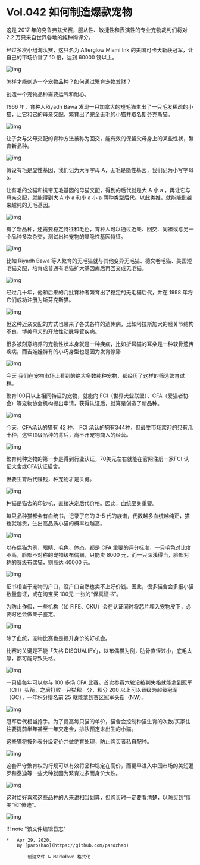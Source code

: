 # Vol.042 如何制造爆款宠物

这是 2017 年的克鲁弗兹犬赛，服从性、敏捷性和表演性的专业宠物裁判们将对 2.2 万只来自世界各地的纯种狗评分。

经过多次小组淘汰赛，这只名为 Afterglow Miami Ink 的美国可卡犬斩获冠军，让自己的市场价番了 10 倍，达到 60000 镑以上。

![img](https://mmbiz.qpic.cn/mmbiz_gif/U6yRaDu1NabMNxM1mOrRWQL8Oic4g4a1jBzL3SRJSibvyxPOPrnhPLVpF4g9NCjGokGQHjjeFWqyZKnLQyczE17g/640?wx_fmt=gif&tp=webp&wxfrom=5&wx_lazy=1)

怎样才能创造一个宠物品种？如何通过繁育宠物发财？

创造一个宠物品种需要运气和耐心。

1966 年，育种人Riyadh Bawa 发现一只加拿大的短毛猫生出了一只毛发稀疏的小猫，让它和它的母亲交配，繁育出了完全无毛的小猫并取名斯芬克斯猫。

![img](https://mmbiz.qpic.cn/mmbiz_gif/U6yRaDu1NabMNxM1mOrRWQL8Oic4g4a1jVvxIr7J8ricSFzc7iccsIu6Ikicp25WgiaPf6jiadR2Dv7XAxiaLKCCnGofw/640?wx_fmt=gif&tp=webp&wxfrom=5&wx_lazy=1)

让子女与父母交配的育种方法被称为回交，能有效的保留父母身上的某些性状，繁育新品种。

![img](https://mmbiz.qpic.cn/mmbiz_png/U6yRaDu1NabMNxM1mOrRWQL8Oic4g4a1jSVFCEO2Jpg9Ts3FdMT5b9JZeJLPFXQpic0vXz9ncv1iaXLw2yCibt9WibQ/640?wx_fmt=png&tp=webp&wxfrom=5&wx_lazy=1&wx_co=1)

假设有毛是显性基因，我们记为大写字母 A，无毛是隐性基因，我们记为小写字母 a。

让有毛的公猫和携带无毛基因的母猫交配，得到的后代就是大 A 小 a ，再让它与母亲交配，就能得到大 A 小 a 和小 a 小 a 两种类型后代。以此类推，就能能到越来越纯的无毛基因。

![img](https://mmbiz.qpic.cn/mmbiz_gif/U6yRaDu1NabMNxM1mOrRWQL8Oic4g4a1jEsGUe6xul5Qx4siaPKLE5R5tTlfr5tF01RZpiazWibhqXpoKj5lhlX4hA/640?wx_fmt=gif&tp=webp&wxfrom=5&wx_lazy=1)

有了新品种，还需要稳定特征和毛色，育种人可以通过近亲、回交、同祖或与另一个品种多次杂交，测试出种宠物的显隐性基因特征。

![img](https://mmbiz.qpic.cn/mmbiz_png/U6yRaDu1NabMNxM1mOrRWQL8Oic4g4a1jyVBNlEU5vm03YEZfO9RIQY0MOVribBeNZA8s1YN7eypzNlxOIE8fkdg/640?wx_fmt=png&tp=webp&wxfrom=5&wx_lazy=1&wx_co=1)

比如 Riyadh Bawa 等人繁育的无毛猫就与其他变异无毛猫、德文卷毛猫、美国短毛猫交配，培育成普通有毛猫扩大基因库后再回交成无毛猫。

![img](https://mmbiz.qpic.cn/mmbiz_gif/U6yRaDu1NabMNxM1mOrRWQL8Oic4g4a1j1YFiajhC7jULozfQfME5IibclaGBicOJIM2DJ1Fpy8bqIZfbye452SNHA/640?wx_fmt=gif&tp=webp&wxfrom=5&wx_lazy=1)

经过几十年，他和后来的几批育种者繁育出了稳定的无毛猫后代，并在 1998 年将它们成功注册为斯芬克斯猫。

![img](https://mmbiz.qpic.cn/mmbiz_gif/U6yRaDu1NabMNxM1mOrRWQL8Oic4g4a1j6CiaOPz4JP3icibiadibem6Q648PDxWZzgtA9PhDlbGDPiaKHsE6ylKtUMGA/640?wx_fmt=gif&tp=webp&wxfrom=5&wx_lazy=1)

但这种近亲交配的方式也带来了各式各样的遗传病，比如阿拉斯加犬的髋关节结构不良，博美母犬的开放性动脉导管疾病。

很多被刻意培养的宠物性状本身就是一种疾病，比如折耳猫的耳朵是一种软骨遗传疾病，而吉娃娃特有的小巧身型也是因为发育停滞

![img](https://mmbiz.qpic.cn/mmbiz_gif/U6yRaDu1NabMNxM1mOrRWQL8Oic4g4a1jpM6iaWpkicR6giaf1S4S2qYoASGgSdMdciceXCbAyl9Qdtx5TuAvcicWIicQ/640?wx_fmt=gif&tp=webp&wxfrom=5&wx_lazy=1)

今天 我们在宠物市场上看到的绝大多数纯种宠物，都经历了这样的筛选繁育过程。

繁育100只以上相同特征的宠物，就能向 FCI（世界犬业联盟）、CFA（爱猫者协会）等宠物协会机构提出申请，获得认证后，就算是创造了新品种。

![img](https://mmbiz.qpic.cn/mmbiz_gif/U6yRaDu1NabMNxM1mOrRWQL8Oic4g4a1j7p2cMFGYVWsD8CWIzk6ROLRTBSQZibYSKFG1XHPqJ18yvSX3BfWBnyA/640?wx_fmt=gif&tp=webp&wxfrom=5&wx_lazy=1)

今天，CFA承认的猫有 42 种， FCI 承认的狗有344种，但最受市场欢迎的只有几十种，这些顶级品种的背后，离不开宠物商人的经营。

![img](https://mmbiz.qpic.cn/mmbiz_gif/U6yRaDu1NabMNxM1mOrRWQL8Oic4g4a1jM6VicfDgb3d3dDSrYywIRXwpcC6ia9VnicNVtGXtFFqMjOp2LCVz3TCKA/640?wx_fmt=gif&tp=webp&wxfrom=5&wx_lazy=1)

繁育纯种宠物的第一步是得到行业认证，70美元左右就能在官网注册一家FCI 认证犬舍或CFA认证猫舍。

但要生育后代赚钱，种宠物才是关键。

![img](https://mmbiz.qpic.cn/mmbiz_gif/U6yRaDu1NabMNxM1mOrRWQL8Oic4g4a1j9LJxn1wibC657qYcyQptcJia55mddyf0Gz2ia6rDqibZL3b62FicWu9CVoA/640?wx_fmt=gif&tp=webp&wxfrom=5&wx_lazy=1)

种猫是猫舍的印钞机，直接决定后代价格。因此，血统至关重要。

每只品种猫都会有血统书，记录了它的 3-5 代的族谱，代数越多血统越纯正，猫也就越贵，生出高品质小猫的概率也越高。

![img](https://mmbiz.qpic.cn/mmbiz_gif/U6yRaDu1NabMNxM1mOrRWQL8Oic4g4a1jDs48ZlsI1ZYMsV856yichTZoeqKl2OBWgAnDa0WtbiaicicKr1A8ze0cEQ/640?wx_fmt=gif&tp=webp&wxfrom=5&wx_lazy=1)

以布偶猫为例，眼睛、毛色、体态，都是 CFA 重要的评分标准，一只毛色对比度不高，脸部不对称的宠物级布偶猫，只能卖 8000 元，而一只深浅得当，脸部对称的赛级布偶猫，则高达 40000 元。

![img](https://mmbiz.qpic.cn/mmbiz_gif/U6yRaDu1NabMNxM1mOrRWQL8Oic4g4a1jeBbicoibvbdrN1wtkJDWrI5ny8XiaGjhhlRjZvvXRMEiblcH8O10dhNKQA/640?wx_fmt=gif&tp=webp&wxfrom=5&wx_lazy=1)

证书相当于宠物的户口，没户口自然也卖不上好价钱。因此，很多猫舍会多报小猫数量套证，或在淘宝买 100元 一张的“保真证书”。

为防止作假，一些机构（如 FIFE、CKU）会在认证同时将芯片埋入宠物皮下，必要时还会做亲子鉴定。

![img](https://mmbiz.qpic.cn/mmbiz_gif/U6yRaDu1NabMNxM1mOrRWQL8Oic4g4a1jft3ibtl9U2eBYn4Lwa41PjXrayAaComf6b36xHqtzibefVlowpUDauOw/640?wx_fmt=gif&tp=webp&wxfrom=5&wx_lazy=1)

除了血统，宠物比赛也是提升身价的好机会。

比赛的关键是不能「失格 DISQUALIFY」，以布偶猫为例，肋骨直径过小，底毛太厚，都可能导致失格。

![img](https://mmbiz.qpic.cn/mmbiz_gif/U6yRaDu1NabMNxM1mOrRWQL8Oic4g4a1jaCr2y2tOCOUgAIG1Kib4yQzfPbAbrACC30N1MtUscVRXUJzT3AISLnA/640?wx_fmt=gif&tp=webp&wxfrom=5&wx_lazy=1)

一只猫每年可以参与 100 多场 CFA 比赛。首次参赛六轮没被判失格就能拿到冠军（CH）头衔，之后打败一只猫积一分，积分 200 以上可以晋级为超级冠军（GC），一年积分排名前 25 就能拿到赛区冠军头衔（NW）。

![img](https://mmbiz.qpic.cn/mmbiz_gif/U6yRaDu1NabMNxM1mOrRWQL8Oic4g4a1jy3sMUicBuPUFMg0tFJpJ5xv1jn9Ny185bzQ4xRJuINNKZCic3QFNMkcA/640?wx_fmt=gif&tp=webp&wxfrom=5&wx_lazy=1)

冠军后代相当抢手。为了提高每只猫的单价，猫舍会控制种猫生育的次数/买家往往要提前半年甚至一年交定金，排队预定未出生的小猫。

这些猫将按外表分级定价并做绝育处理，防止购买者私自配种。

![img](https://mmbiz.qpic.cn/mmbiz_gif/U6yRaDu1NabMNxM1mOrRWQL8Oic4g4a1jicxvT42clGRX9YthIQeibaWRKho4cjA3MbporDQXBTicPZItoBgcuqksw/640?wx_fmt=gif&tp=webp&wxfrom=5&wx_lazy=1)

这套严守繁育权的行规可以有效将品种稳定在高价，而更早进入中国市场的美短暹罗和泰迪等一些犬种就因为繁育过多而身价大跌。

![img](https://mmbiz.qpic.cn/mmbiz_png/U6yRaDu1NabMNxM1mOrRWQL8Oic4g4a1j54rNcv5cvYhhwDiaVvtcicC769icBrI0wnn1ibia1ZLW0kehjibkqfJ9nNMg/640?wx_fmt=png&tp=webp&wxfrom=5&wx_lazy=1&wx_co=1)

这对恰好喜欢这些品种的人来讲相当划算，但购买时一定要看清楚，以防买到“傅美”和“傣迪”。

![img](https://mmbiz.qpic.cn/mmbiz_gif/U6yRaDu1NabMNxM1mOrRWQL8Oic4g4a1j7yRQ3N4TP6lepZG7e3c2qylojFOv91RvERBuJI6qtV4hGf5TETMfow/640?wx_fmt=gif&tp=webp&wxfrom=5&wx_lazy=1)

!!! note "该文件编辑日志"

	* 	Apr 29, 2020.
		By [parozhao](https://github.com/parozhao)
	
			创建文件 & Markdown 格式化
